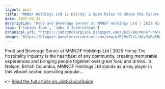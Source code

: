 ```yaml
---
layout: post
title: "MMNOF Holdings Ltd is Hiring: 2 Open Roles to Shape the Future of Hospitality"
date: 2025-08-31
description: "Food and Beverage Server at MMNOF Holdings Ltd | 2025 Hiring The hospitality industry is the heartbeat of any community, creating memorable experiences and bringing people together over great food and drinks. In Nelson, British Columbia, MMNOF Holdings Ltd stands as a key player in this vibrant sector, operating popular..."
tags: ['Canada Jobs', 'Jobs & Internships']
canonical_url: "https://jobscholarguide.blogspot.com/2025/08/mmnof-holdings-ltd-is-hiring-2-open.html"
image: "https://blogger.googleusercontent.com/img/b/R29vZ2xl/AVvXsEg5RwAdbevnG66Zd5wR6R_Q4e4cS3cEsCAoYGh6Rhdtb7acM_LMIAcicaKo6pgdnO9L0-GWhziV0YSWqkWj6mYHGUgGQxsv0XzfUxLzh513ZL75S0VyRyxO-ZM7K39D3I1J1VLo-t_sb6NzxIBfcQuMD_hMrH9zwZZGy4seVjhjd_glIHtVelsfRO1EyZmr/s72-w400-h266-c/food%20and%20beverage%20services.png"
---
```


Food and Beverage Server at MMNOF Holdings Ltd | 2025 Hiring The hospitality industry is the heartbeat of any community, creating memorable experiences and bringing people together over great food and drinks. In Nelson, British Columbia, MMNOF Holdings Ltd stands as a key player in this vibrant sector, operating popular...

👉 [Read the full article on JobScholarGuide](https://jobscholarguide.blogspot.com/2025/08/mmnof-holdings-ltd-is-hiring-2-open.html)
